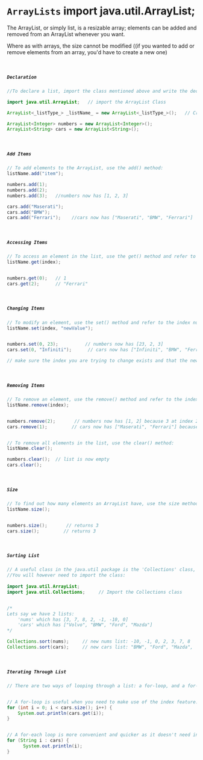 # ```ArrayLists``` import java.util.ArrayList;
The ArrayList, or simply list, is a resizable array; elements can be added and removed from an ArrayList whenever you want.
<br>

Where as with arrays, the size cannot be modified ((if you wanted to add or remove elements from an array, you'd have to create a new one)

<br>

##### ```Declaration```
```Java
//To declare a list, import the class mentioned above and write the declare the following:

import java.util.ArrayList;   // import the ArrayList Class

ArrayList<_listType_> _listName_ = new ArrayList<_listType_>();   // Create an ArrayList object

ArrayList<Integer> numbers = new ArrayList<Integer>();
ArrayList<String> cars = new ArrayList<String>();
```
<br>


##### ```Add Items```
```Java
// To add elements to the ArrayList, use the add() method:
listName.add("item");

numbers.add(1);
numbers.add(2);
numbers.add(3);   //numbers now has [1, 2, 3]

cars.add("Maserati");
cars.add("BMW");
cars.add("Ferrari");    //cars now has ["Maserati", "BMW", "Ferrari"]
```
<br>


##### ```Accessing Items```
```Java
// To access an element in the list, use the get() method and refer to the index number (starts at 0 just like arrays):
listName.get(index);


numbers.get(0);   // 1
cars.get(2);      // "Ferrari"
```
<br>


##### ```Changing Items```
```Java
// To modify an element, use the set() method and refer to the index number and the new element:
listName.set(index, "newValue");


numbers.set(0, 23);          // numbers now has [23, 2, 3]
cars.set(0, "Infiniti");      // cars now has ["Infiniti", "BMW", "Ferrari"]

// make sure the index you are trying to change exists and that the new value is the same type as the list type
```
<br>


##### ```Removing Items```
```Java
// To remove an element, use the remove() method and refer to the index number:
listName.remove(index);


numbers.remove(2);       // numbers now has [1, 2] because 3 at index 2 was removed
cars.remove(1);         // cars now has ["Maserati", "Ferrari"] because "BMW" at index 1 was removed


// To remove all elements in the list, use the clear() method:
listName.clear();

numbers.clear();  // list is now empty
cars.clear();
```
<br>


##### ```Size```
```Java
// To find out how many elements an ArrayList have, use the size method
listName.size();


numbers.size();       // returns 3
cars.size();         // returns 3
```
<br>


##### ```Sorting List```
```Java
// A useful class in the java.util package is the 'Collections' class, which includes the sort() method for sorting lists //alphabetically (uppercase take priority over lowercase) or numerically (least to greatest.
//You will however need to import the class:
 
import java.util.ArrayList;
import java.util.Collections;     // Import the Collections class


/*
Lets say we have 2 lists:
    'nums' which has [3, 7, 8, 2, -1, -10, 0]
    'cars' which has ["Volvo", "BMW", "Ford", "Mazda"]
*/

Collections.sort(nums);     // new nums list: -10, -1, 0, 2, 3, 7, 8
Collections.sort(cars);     // new cars list: "BMW", "Ford", "Mazda",

```
<br>


##### ```Iterating Through List```
```Java
// There are two ways of looping through a list: a for-loop, and a for-each loop:


// A for-loop is useful when you need to make use of the index feature.
for (int i = 0; i < cars.size(); i++) {
    System.out.println(cars.get(i));
}


// A for-each loop is more convenient and quicker as it doesn't need indices.
for (String i : cars) {
      System.out.println(i);
}
```
<br>

